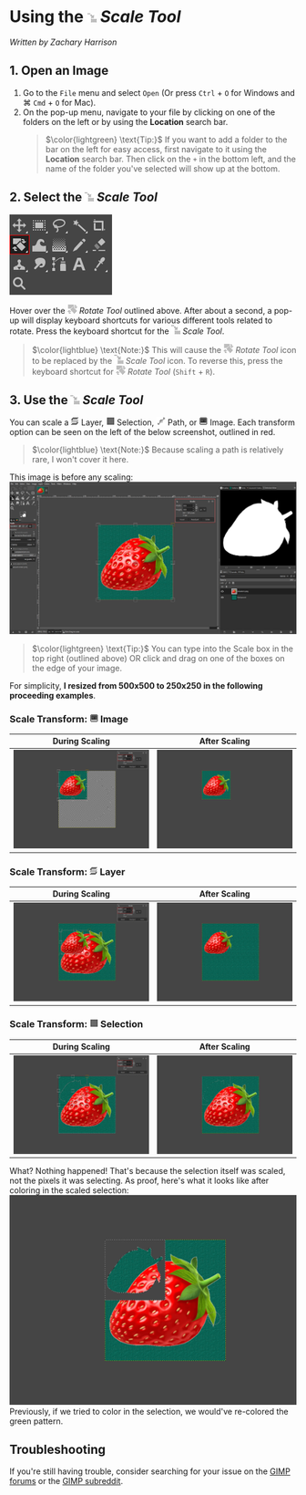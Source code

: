 # Using the ![ScaleTool.png](../images/ScaleTool.png) *Scale Tool*

*Written by Zachary Harrison*


## 1. Open an Image

1. Go to the `File` menu and select `Open` (Or press `Ctrl` + `O` for Windows and ⌘ `Cmd` + `O` for Mac). 
2. On the pop-up menu, navigate to your file by clicking on one of the folders on the left or by using the **Location** search bar.
    > $\color{lightgreen} \text{Tip:}$ If you want to add a folder to the bar on the left for easy access, first navigate to it using the **Location** search bar. Then click on the `+` in the bottom left, and the name of the folder you've selected will show up at the bottom.


## 2. Select the ![ScaleTool.png](../images/ScaleTool.png) *Scale Tool*

![FindingScaleTool.png](../images/FindingScaleTool.png)

Hover over the ![RotateTool.png](../images/RotateTool.png) *Rotate Tool* outlined above. After about a second, a pop-up will display keyboard shortcuts for various different tools related to rotate. Press the keyboard shortcut for the ![ScaleTool.png](../images/ScaleTool.png) *Scale Tool*.
> $\color{lightblue} \text{Note:}$ This will cause the ![RotateTool.png](../images/RotateTool.png) *Rotate Tool* icon to be replaced by the ![ScaleTool.png](../images/ScaleTool.png) *Scale Tool* icon. To reverse this, press the keyboard shortcut for ![RotateTool.png](../images/RotateTool.png) *Rotate Tool* (`Shift` + `R`).


## 3. Use the ![ScaleTool.png](../images/ScaleTool.png) *Scale Tool*

You can scale a ![TransformLayer.png](../images/TransformLayer.png) Layer, ![TransformSelection.png](../images/TransformSelection.png) Selection, ![TransformPath.png](../images/TransformPath.png) Path, or ![TransformImage.png](../images/TransformImage.png) Image. Each transform option can be seen on the left of the below screenshot, outlined in red.
> $\color{lightblue} \text{Note:}$ Because scaling a path is relatively rare, I won't cover it here. 

This image is before any scaling:
<br /> ![ScaleToolBeforeScaling.png](../images/ScaleToolBeforeScaling.png)

> $\color{lightgreen} \text{Tip:}$ You can type into the Scale box in the top right (outlined above) OR click and drag on one of the boxes on the edge of your image. 

For simplicity, **I resized from 500x500 to 250x250 in the following proceeding examples**.


### Scale Transform: ![TransformImage.png](../images/TransformImage.png) **Image**

| During Scaling | After Scaling |
|:---:|:---:|
| ![ScaleToolDuringScalingImage.png](../images/ScaleToolDuringScalingImage.png) | ![ScaleToolAfterScalingImage.png](../images/ScaleToolAfterScalingImage.png) |


### Scale Transform: ![TransformLayer.png](../images/TransformLayer.png) **Layer**

| During Scaling | After Scaling |
|:---:|:---:|
| ![ScaleToolDuringScalingLayer.png](../images/ScaleToolDuringScalingLayer.png) | ![ScaleToolAfterScalingLayer.png](../images/ScaleToolAfterScalingLayer.png) |


### Scale Transform: ![TransformSelection.png](../images/TransformSelection.png) **Selection**

| During Scaling | After Scaling |
|:---:|:---:|
| ![ScaleToolDuringScalingSelection.png](../images/ScaleToolDuringScalingSelection.png) | ![ScaleToolAfterScalingSelection.png](../images/ScaleToolAfterScalingSelection.png) |

What? Nothing happened! That's because the selection itself was scaled, not the pixels it was selecting. As proof, here's what it looks like after coloring in the scaled selection:
<br /> ![ScaleToolProof.png](../images/ScaleToolProof.png)
<br /> Previously, if we tried to color in the selection, we would've re-colored the green pattern.


## Troubleshooting

If you're still having trouble, consider searching for your issue on the [GIMP forums](https://www.gimp-forum.net/) or the [GIMP subreddit](https://www.reddit.com/r/GIMP/).